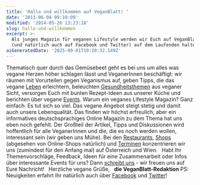 ```yaml
---
title: 'Hallo und willkommen auf VeganBlatt! '
date: '2013-06-04 09:10:09'
modified: '2014-05-26 13:23:18'
slug: hallo-und-willkommen
excerpt: >-
  Als junges Magazin für veganen Lifestyle werden wir Euch auf VeganBlatt.com
  (und natürlich auch auf Facebook und Twitter) auf dem Laufenden halten.
aiGeneratedDate: '2025-09-01T19:20:32.149Z'
---
```


Thematisch quer durch das Gemüsebeet geht es bei uns um alles was vegane Herzen höher schlagen lässt und VeganerInnen beschäftigt: wir räumen mit Vorurteilen gegen Veganismus auf, geben Tipps, die das vegane [Leben](https://www.veganblatt.com/leben) erleichtern, beleuchten [Gesundheitsthemen](https://www.veganblatt.com/gesundheit) aus veganer Sicht, versorgen Euch mit bunten Rezept-Ideen aus unserer Küche und berichten über vegane [Events](https://www.veganblatt.com/termine). Warum ein veganes Lifestyle Magazin? Ganz einfach: Es tut sich so viel. Das vegane Angebot steigt stetig und damit auch unsere Lebenqualität. Das finden wir höchst erfreulich, aber ein informatives deutschsprachiges Online Magazin zu dem Thema hat uns eben noch gefehlt. Der Großteil der Artikel, Tipps und Diskussionen wird hoffentlich für alle VeganerInnen und die, die es noch werden wollen, interessant sein (wir geben uns Mühe). Bei den [Restaurants](https://www.veganblatt.com/restaurants), [Shops](https://www.veganblatt.com/shops) (abgesehen von Online-Shops natürlich) und [Terminen](https://www.veganblatt.com/termine) konzentrieren wir uns (zumindest für den Anfang mal) auf Österreich und Wien.   Habt Ihr Themenvorschläge, Feedback, Ideen für eine Zusammenarbeit oder Infos über interessante Events für uns? Dann [schreibt uns](https://www.veganblatt.com/kontakt) - wir freuen uns auf Eure Nachricht!   Herzliche vegane Grüße,   __die VeganBlatt-Redaktion__ PS: Neuigkeiten erfahrt Ihr natürlich auch über [Facebook](https://www.facebook.com/pages/VeganBlatt/370688833045115) und [Twitter](https://twitter.com/VeganBlatt)!

